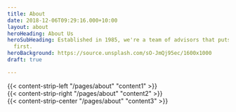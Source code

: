 ```yaml
---
title: About
date: 2018-12-06T09:29:16.000+10:00
layout: about
heroHeading: About Us
heroSubHeading: Established in 1985, we're a team of advisors that puts your business
  first.
heroBackground: https://source.unsplash.com/sO-JmQj95ec/1600x1000
draft: true

---
```

<div>
{{< content-strip-left "/pages/about" "content1" >}}
</div>
<div>
{{< content-strip-right "/pages/about" "content2" >}}
</div>
<div>
{{< content-strip-center "/pages/about" "content3" >}}
</div>